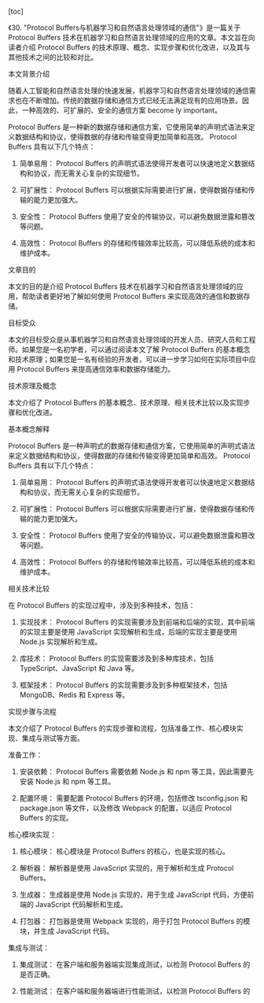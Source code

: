 
[toc]                    
                
                
《30. "Protocol Buffers与机器学习和自然语言处理领域的通信"》是一篇关于 Protocol Buffers 技术在机器学习和自然语言处理领域的应用的文章。本文旨在向读者介绍 Protocol Buffers 的技术原理、概念、实现步骤和优化改进，以及其与其他技术之间的比较和对比。

本文背景介绍

随着人工智能和自然语言处理的快速发展，机器学习和自然语言处理领域的通信需求也在不断增加。传统的数据存储和通信方式已经无法满足现有的应用场景。因此，一种高效的、可扩展的、安全的通信方案 become ly important。

Protocol Buffers 是一种新的数据存储和通信方案，它使用简单的声明式语法来定义数据结构和协议，使得数据的存储和传输变得更加简单和高效。 Protocol Buffers 具有以下几个特点：

1. 简单易用： Protocol Buffers 的声明式语法使得开发者可以快速地定义数据结构和协议，而无需关心复杂的实现细节。

2. 可扩展性： Protocol Buffers 可以根据实际需要进行扩展，使得数据存储和传输的能力更加强大。

3. 安全性： Protocol Buffers 使用了安全的传输协议，可以避免数据泄露和篡改等问题。

4. 高效性： Protocol Buffers 的存储和传输效率比较高，可以降低系统的成本和维护成本。

文章目的

本文的目的是介绍 Protocol Buffers 技术在机器学习和自然语言处理领域的应用，帮助读者更好地了解如何使用 Protocol Buffers 来实现高效的通信和数据存储。

目标受众

本文的目标受众是从事机器学习和自然语言处理领域的开发人员、研究人员和工程师。如果您是一名初学者，可以通过阅读本文了解 Protocol Buffers 的基本概念和技术原理；如果您是一名有经验的开发者，可以进一步学习如何在实际项目中应用 Protocol Buffers 来提高通信效率和数据存储能力。

技术原理及概念

本文介绍了 Protocol Buffers 的基本概念、技术原理、相关技术比较以及实现步骤和优化改进。

基本概念解释

 Protocol Buffers 是一种声明式的数据存储和通信方案，它使用简单的声明式语法来定义数据结构和协议，使得数据的存储和传输变得更加简单和高效。 Protocol Buffers 具有以下几个特点：

1. 简单易用： Protocol Buffers 的声明式语法使得开发者可以快速地定义数据结构和协议，而无需关心复杂的实现细节。

2. 可扩展性： Protocol Buffers 可以根据实际需要进行扩展，使得数据存储和传输的能力更加强大。

3. 安全性： Protocol Buffers 使用了安全的传输协议，可以避免数据泄露和篡改等问题。

4. 高效性： Protocol Buffers 的存储和传输效率比较高，可以降低系统的成本和维护成本。

相关技术比较

在 Protocol Buffers 的实现过程中，涉及到多种技术，包括：

1. 实现技术： Protocol Buffers 的实现需要涉及到前端和后端的实现，其中前端的实现主要是使用 JavaScript 实现解析和生成，后端的实现主要是使用 Node.js 实现解析和生成。

2. 库技术： Protocol Buffers 的实现需要涉及到多种库技术，包括 TypeScript、JavaScript 和 Java 等。

3. 框架技术： Protocol Buffers 的实现需要涉及到多种框架技术，包括 MongoDB、Redis 和 Express 等。

实现步骤与流程

本文介绍了 Protocol Buffers 的实现步骤和流程，包括准备工作、核心模块实现、集成与测试等方面。

准备工作：

1. 安装依赖： Protocol Buffers 需要依赖 Node.js 和 npm 等工具，因此需要先安装 Node.js 和 npm 等工具。

2. 配置环境： 需要配置 Protocol Buffers 的环境，包括修改 tsconfig.json 和 package.json 等文件，以及修改 Webpack 的配置，以适应 Protocol Buffers 的实现。

核心模块实现：

1. 核心模块： 核心模块是 Protocol Buffers 的核心，也是实现的核心。

2. 解析器： 解析器是使用 JavaScript 实现的，用于解析和生成 Protocol Buffers。

3. 生成器： 生成器是使用 Node.js 实现的，用于生成 JavaScript 代码，方便前端的 JavaScript 代码解析和生成。

4. 打包器： 打包器是使用 Webpack 实现的，用于打包 Protocol Buffers 的模块，并生成 JavaScript 代码。

集成与测试：

1. 集成测试： 在客户端和服务器端实现集成测试，以检测 Protocol Buffers 的是否正确。

2. 性能测试： 在客户端和服务器端进行性能测试，以检测 Protocol Buffers 的

